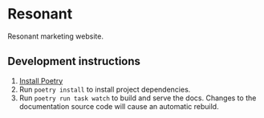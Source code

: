 # Resonant
Resonant marketing website.

## Development instructions
1. [Install Poetry](https://python-poetry.org/docs/#installation)
2. Run `poetry install` to install project dependencies.
2. Run `poetry run task watch` to build and serve the docs.
   Changes to the documentation source code will cause an automatic rebuild.
